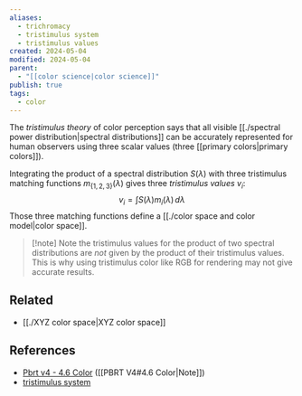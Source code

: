```yaml
---
aliases:
  - trichromacy
  - tristimulus system
  - tristimulus values
created: 2024-05-04
modified: 2024-05-04
parent:
  - "[[color science|color science]]"
publish: true
tags:
  - color
---
```


The _tristimulus theory_ of color perception says that all visible [[./spectral power distribution|spectral distributions]] can be accurately represented for human observers using three scalar values (three [[primary colors|primary colors]]). 

Integrating the product of a spectral distribution $S(\lambda)$ with three tristimulus matching functions $m_{\{1, 2, 3\}}(\lambda)$ gives three *tristimulus values* $v_i$:
$$
v_i = \int S(\lambda) m_i(\lambda) \, d\lambda
$$
Those three matching functions define a [[./color space and color model|color space]]. 

> [!note] Note
> the tristimulus values for the product of two spectral distributions are *not* given by the product of their tristimulus values. This is why using tristimulus color like RGB for rendering may not give accurate results.

## Related
- [[./XYZ color space|XYZ color space]]

## References
- [Pbrt v4 - 4.6 Color](https://pbr-book.org/4ed/Radiometry,_Spectra,_and_Color/Color) ([[PBRT V4#4.6 Color|Note]])
- [tristimulus system](https://www.britannica.com/science/tristimulus-system)
